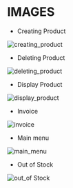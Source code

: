 # IMAGES
* Creating Product

![creating_product](https://github.com/LOGESHWARANS389/M1_RetailBillingSystem_Application/blob/main/6_ImagesAndVideos/creatingproduct.png)
* Deleting Product

![deleting_product](https://github.com/LOGESHWARANS389/M1_RetailBillingSystem_Application/blob/main/6_ImagesAndVideos/deletingproduct.png)
* Display Product

![display_product](https://github.com/LOGESHWARANS389/M1_RetailBillingSystem_Application/blob/main/6_ImagesAndVideos/displayproducts.png)
* Invoice

![invoice](https://github.com/LOGESHWARANS389/M1_RetailBillingSystem_Application/blob/main/6_ImagesAndVideos/invoice.png)
* Main menu

![main_menu](https://github.com/LOGESHWARANS389/M1_RetailBillingSystem_Application/blob/main/6_ImagesAndVideos/mainmenu.png)
* Out of Stock

![out_of Stock](https://github.com/LOGESHWARANS389/M1_RetailBillingSystem_Application/blob/main/6_ImagesAndVideos/out%20of%20stock.png)
